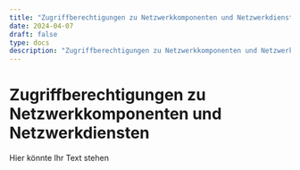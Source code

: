 ```yaml
---
title: "Zugriffberechtigungen zu Netzwerkkomponenten und Netzwerkdiensten"
date: 2024-04-07
draft: false
type: docs
description: "Zugriffberechtigungen zu Netzwerkkomponenten und Netzwerkdiensten"
---
```


# Zugriffberechtigungen zu Netzwerkkomponenten und Netzwerkdiensten

Hier könnte Ihr Text stehen